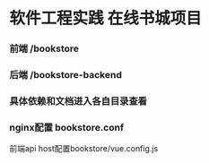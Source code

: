 # 软件工程实践 在线书城项目
### 前端 /bookstore
### 后端 /bookstore-backend
### 具体依赖和文档进入各自目录查看
### nginx配置 bookstore.conf
前端api host配置bookstore/vue.config.js
